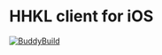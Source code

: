# HHKL client for iOS

[![BuddyBuild](https://dashboard.buddybuild.com/api/statusImage?appID=56d02cf06cecc30100d65fb8&branch=develop&build=latest)](https://dashboard.buddybuild.com/apps/56d02cf06cecc30100d65fb8/build/latest)
